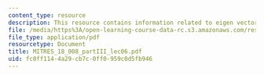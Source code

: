 ```yaml
---
content_type: resource
description: This resource contains information related to eigen vectors.
file: /media/https%3A/open-learning-course-data-rc.s3.amazonaws.com/res-18-008-calculus-revisited-complex-variables-differential-equations-and-linear-algebra-fall-2011/fc0ff1144a29cb7c0ff0959c0d5fb946_MITRES_18_008_partIII_lec06.pdf
file_type: application/pdf
resourcetype: Document
title: MITRES_18_008_partIII_lec06.pdf
uid: fc0ff114-4a29-cb7c-0ff0-959c0d5fb946
---
```

